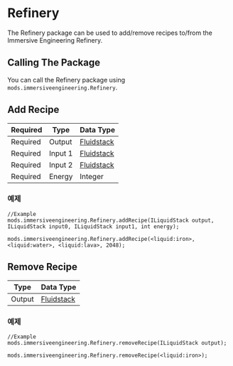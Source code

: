 # Refinery
The Refinery package can be used to add/remove recipes to/from the Immersive Engineering Refinery.

## Calling The Package
You can call the Refinery package using `mods.immersiveengineering.Refinery`.

## Add Recipe

| Required | Type    | Data Type                                    |
| -------- | ------- | -------------------------------------------- |
| Required | Output  | [Fluidstack](/Vanilla/Liquids/ILiquidStack/) |
| Required | Input 1 | [Fluidstack](/Vanilla/Liquids/ILiquidStack/) |
| Required | Input 2 | [Fluidstack](/Vanilla/Liquids/ILiquidStack/) |
| Required | Energy  | Integer                                      |

### 예제
```zenscript
//Example
mods.immersiveengineering.Refinery.addRecipe(ILiquidStack output, ILiquidStack input0, ILiquidStack input1, int energy);

mods.immersiveengineering.Refinery.addRecipe(<liquid:iron>, <liquid:water>, <liquid:lava>, 2048);
```


## Remove Recipe

| Type   | Data Type                                    |
| ------ | -------------------------------------------- |
| Output | [Fluidstack](/Vanilla/Liquids/ILiquidStack/) |

### 예제
```zenscript
//Example
mods.immersiveengineering.Refinery.removeRecipe(ILiquidStack output);

mods.immersiveengineering.Refinery.removeRecipe(<liquid:iron>);
```